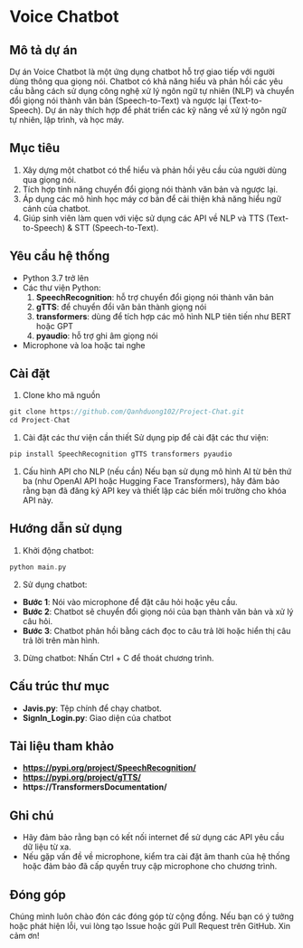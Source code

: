 # Voice Chatbot

## Mô tả dự án 
Dự án Voice Chatbot là một ứng dụng chatbot hỗ trợ giao tiếp với người dùng thông qua giọng nói. Chatbot có khả năng hiểu và phản hồi các yêu cầu bằng cách sử dụng công nghệ xử lý ngôn ngữ tự nhiên (NLP) và chuyển đổi giọng nói thành văn bản (Speech-to-Text) và ngược lại (Text-to-Speech). Dự án này thích hợp để phát triển các kỹ năng về xử lý ngôn ngữ tự nhiên, lập trình, và học máy.

## Mục tiêu 
1. Xây dựng một chatbot có thể hiểu và phản hồi yêu cầu của người dùng qua giọng nói.
2. Tích hợp tính năng chuyển đổi giọng nói thành văn bản và ngược lại.
3. Áp dụng các mô hình học máy cơ bản để cải thiện khả năng hiểu ngữ cảnh của chatbot.
4. Giúp sinh viên làm quen với việc sử dụng các API về NLP và TTS (Text-to-Speech) & STT (Speech-to-Text).

## Yêu cầu hệ thống 
+ Python 3.7 trở lên
+ Các thư viện Python: 
    1. **SpeechRecognition**: hỗ trợ chuyển đổi giọng nói thành văn bản
    2. **gTTS**: để chuyển đổi văn bản thành giọng nói
    3. **transformers**: dùng để tích hợp các mô hình NLP tiên tiến như BERT hoặc GPT
    4. **pyaudio**: hỗ trợ ghi âm giọng nói
+ Microphone và loa hoặc tai nghe

## Cài đặt 
1. Clone kho mã nguồn
```c
git clone https://github.com/Qanhduong102/Project-Chat.git
cd Project-Chat
```
1. Cài đặt các thư viện cần thiết Sử dụng pip để cài đặt các thư viện:
```c 
pip install SpeechRecognition gTTS transformers pyaudio
```
1. Cấu hình API cho NLP (nếu cần) Nếu bạn sử dụng mô hình AI từ bên thứ ba (như OpenAI API hoặc Hugging Face Transformers), hãy đảm bảo rằng bạn đã đăng ký API key và thiết lập các biến môi trường cho khóa API này.

## Hướng dẫn sử dụng 
1. Khởi động chatbot: 
```c
python main.py
```
2. Sử dụng chatbot:
+ **Bước 1**: Nói vào microphone để đặt câu hỏi hoặc yêu cầu.
+ **Bước 2**: Chatbot sẽ chuyển đổi giọng nói của bạn thành văn bản và xử lý câu hỏi.
+ **Bước 3**: Chatbot phản hồi bằng cách đọc to câu trả lời hoặc hiển thị câu trả lời trên màn hình.
3. Dừng chatbot: Nhấn Ctrl + C để thoát chương trình.
## Cấu trúc thư mục 
+ **Javis.py**: Tệp chính để chạy chatbot.
+ **Signln_Login.py**: Giao diện của chatbot

## Tài liệu tham khảo 
+ **https://pypi.org/project/SpeechRecognition/**
+ **https://pypi.org/project/gTTS/**
+ **https://TransformersDocumentation/**

## Ghi chú 
+ Hãy đảm bảo rằng bạn có kết nối internet để sử dụng các API yêu cầu dữ liệu từ xa.
+ Nếu gặp vấn đề về microphone, kiểm tra cài đặt âm thanh của hệ thống hoặc đảm bảo đã cấp quyền truy cập microphone cho chương trình.

## Đóng góp 
Chúng mình luôn chào đón các đóng góp từ cộng đồng. Nếu bạn có ý tưởng hoặc phát hiện lỗi, vui lòng tạo Issue hoặc gửi Pull Request trên GitHub. Xin cảm ơn! 


